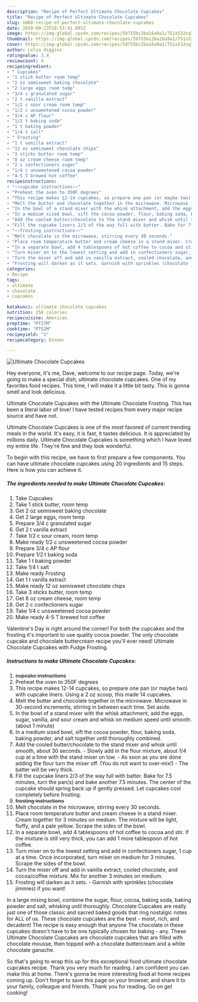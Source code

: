 ```yaml
---
description: "Recipe of Perfect Ultimate Chocolate Cupcakes"
title: "Recipe of Perfect Ultimate Chocolate Cupcakes"
slug: 1068-recipe-of-perfect-ultimate-chocolate-cupcakes
date: 2020-09-23T18:53:41.091Z
image: https://img-global.cpcdn.com/recipes/59755bc2ba16a9a1/751x532cq70/ultimate-chocolate-cupcakes-recipe-main-photo.jpg
thumbnail: https://img-global.cpcdn.com/recipes/59755bc2ba16a9a1/751x532cq70/ultimate-chocolate-cupcakes-recipe-main-photo.jpg
cover: https://img-global.cpcdn.com/recipes/59755bc2ba16a9a1/751x532cq70/ultimate-chocolate-cupcakes-recipe-main-photo.jpg
author: Lelia Higgins
ratingvalue: 3.4
reviewcount: 4
recipeingredient:
- " Cupcakes"
- "1 stick butter room temp"
- "2 oz semisweet baking chocolate"
- "2 large eggs room temp"
- "3/4 c granulated sugar"
- "2 t vanilla extract"
- "1/2 c sour cream room temp"
- "1/2 c unsweetened cocoa powder"
- "3/4 c AP flour"
- "1/2 t baking soda"
- "1 t baking powder"
- "1/4 t salt"
- " Frosting"
- "1 t vanilla extract"
- "12 oz semisweet chocolate chips"
- "3 sticks butter room temp"
- "8 oz cream cheese room temp"
- "2 c confectioners sugar"
- "1/4 c unsweetened cocoa powder"
- "4-5 T brewed hot coffee"
recipeinstructions:
- "~~cupcake instructions~~"
- "Preheat the oven to 350F degrees"
- "This recipe makes 12-14 cupcakes, so prepare one pan (or maybe two) with cupcake liners. Using a 2 oz scoop, this made 14 cupcakes."
- "Melt the butter and chocolate together in the microwave. Microwave in 30-second increments, stirring in between each time. Set aside."
- "In the bowl of a stand mixer with the whisk attachment, add the eggs, sugar, vanilla, and sour cream and whisk on medium speed until smooth. (about 1 minute)"
- "In a medium sized bowl, sift the cocoa powder, flour, baking soda, baking powder, and salt together until thoroughly combined."
- "Add the cooled butter/chocolate to the stand mixer and whisk until smooth, about 30 seconds. Slowly add in the flour mixture, about 1/4 cup at a time with the stand mixer on low. As soon as you are done adding the flour turn the mixer off. (You do not want to over-mix!) The batter will be very thick."
- "Fill the cupcake liners 2/3 of the way full with batter. Bake for 7.5 minutes, turn the pan(s) and bake another 7.5 minutes. The center of the cupcake should spring back up if gently pressed. Let cupcakes cool completely before frosting."
- "~~frosting instructions~~"
- "Melt chocolate in the microwave, stirring every 30 seconds."
- "Place room temperature butter and cream cheese in a stand mixer. Cream together for 3 minutes on medium. The mixture will be light, fluffy, and a pale yellow. Scrape the sides of the bowl."
- "In a separate bowl, add 4 tablespoons of hot coffee to cocoa and stir. If the mixture is still very thick, you can add 1 more tablespoon of hot coffee."
- "Turn mixer on to the lowest setting and add in confectioners sugar, 1 cup at a time. Once incorporated, turn mixer on medium for 3 minutes. Scrape the sides of the bowl."
- "Turn the mixer off and add in vanilla extract, cooled chocolate, and cocoa/coffee mixture. Mix for another 3 minutes on medium."
- "Frosting will darken as it sets. Garnish with sprinkles (chocolate jimmies) if you want!"
categories:
- Recipe
tags:
- ultimate
- chocolate
- cupcakes

katakunci: ultimate chocolate cupcakes 
nutrition: 258 calories
recipecuisine: American
preptime: "PT27M"
cooktime: "PT52M"
recipeyield: "1"
recipecategory: Dinner

---
```



![Ultimate Chocolate Cupcakes](https://img-global.cpcdn.com/recipes/59755bc2ba16a9a1/751x532cq70/ultimate-chocolate-cupcakes-recipe-main-photo.jpg)

Hey everyone, it's me, Dave, welcome to our recipe page. Today, we're going to make a special dish, ultimate chocolate cupcakes. One of my favorites food recipes. This time, I will make it a little bit tasty. This is gonna smell and look delicious.

Ultimate Chocolate Cupcakes with the Ultimate Chocolate Frosting. This has been a literal labor of love! I have tested recipes from every major recipe source and have not.

Ultimate Chocolate Cupcakes is one of the most favored of current trending meals in the world. It's easy, it is fast, it tastes delicious. It is appreciated by millions daily. Ultimate Chocolate Cupcakes is something which I have loved my entire life. They're fine and they look wonderful.


To begin with this recipe, we have to first prepare a few components. You can have ultimate chocolate cupcakes using 20 ingredients and 15 steps. Here is how you can achieve it.

<!--inarticleads1-->

##### The ingredients needed to make Ultimate Chocolate Cupcakes:

1. Take  Cupcakes
1. Take 1 stick butter, room temp
1. Get 2 oz semisweet baking chocolate
1. Get 2 large eggs, room temp
1. Prepare 3/4 c granulated sugar
1. Get 2 t vanilla extract
1. Take 1/2 c sour cream, room temp
1. Make ready 1/2 c unsweetened cocoa powder
1. Prepare 3/4 c AP flour
1. Prepare 1/2 t baking soda
1. Take 1 t baking powder
1. Take 1/4 t salt
1. Make ready  Frosting
1. Get 1 t vanilla extract
1. Make ready 12 oz semisweet chocolate chips
1. Take 3 sticks butter, room temp
1. Get 8 oz cream cheese, room temp
1. Get 2 c confectioners sugar
1. Take 1/4 c unsweetened cocoa powder
1. Make ready 4-5 T brewed hot coffee


Valentine&#39;s Day is right around the corner! For both the cupcakes and the frosting it&#39;s important to use quality cocoa powder. The only chocolate cupcake and chocolate buttercream recipe you&#39;ll ever need! Ultimate Chocolate Cupcakes with Fudge Frosting. 

<!--inarticleads2-->

##### Instructions to make Ultimate Chocolate Cupcakes:

1. ~~cupcake instructions~~
1. Preheat the oven to 350F degrees
1. This recipe makes 12-14 cupcakes, so prepare one pan (or maybe two) with cupcake liners. Using a 2 oz scoop, this made 14 cupcakes.
1. Melt the butter and chocolate together in the microwave. Microwave in 30-second increments, stirring in between each time. Set aside.
1. In the bowl of a stand mixer with the whisk attachment, add the eggs, sugar, vanilla, and sour cream and whisk on medium speed until smooth. (about 1 minute)
1. In a medium sized bowl, sift the cocoa powder, flour, baking soda, baking powder, and salt together until thoroughly combined.
1. Add the cooled butter/chocolate to the stand mixer and whisk until smooth, about 30 seconds. - Slowly add in the flour mixture, about 1/4 cup at a time with the stand mixer on low. - As soon as you are done adding the flour turn the mixer off. (You do not want to over-mix!) - The batter will be very thick.
1. Fill the cupcake liners 2/3 of the way full with batter. Bake for 7.5 minutes, turn the pan(s) and bake another 7.5 minutes. The center of the cupcake should spring back up if gently pressed. Let cupcakes cool completely before frosting.
1. ~~frosting instructions~~
1. Melt chocolate in the microwave, stirring every 30 seconds.
1. Place room temperature butter and cream cheese in a stand mixer. Cream together for 3 minutes on medium. The mixture will be light, fluffy, and a pale yellow. Scrape the sides of the bowl.
1. In a separate bowl, add 4 tablespoons of hot coffee to cocoa and stir. If the mixture is still very thick, you can add 1 more tablespoon of hot coffee.
1. Turn mixer on to the lowest setting and add in confectioners sugar, 1 cup at a time. Once incorporated, turn mixer on medium for 3 minutes. Scrape the sides of the bowl.
1. Turn the mixer off and add in vanilla extract, cooled chocolate, and cocoa/coffee mixture. Mix for another 3 minutes on medium.
1. Frosting will darken as it sets. - Garnish with sprinkles (chocolate jimmies) if you want!


In a large mixing bowl, combine the sugar, flour, cocoa, baking soda, baking powder and salt, whisking until thoroughly. Chocolate Cupcakes are really just one of those classic and sacred baked goods that ring nostalgic notes for ALL of us. These chocolate cupcakes are the best - moist, rich, and decadent! The recipe is easy enough that anyone The chocolate in these cupcakes doesn&#39;t have to be one typically chosen for baking - any. These Ultimate Chocolate Cupcakes are chocolate cupcakes that are filled with chocolate mousse, then topped with a chocolate buttercream and a white chocolate ganache. 

So that's going to wrap this up for this exceptional food ultimate chocolate cupcakes recipe. Thank you very much for reading. I am confident you can make this at home. There's gonna be more interesting food at home recipes coming up. Don't forget to save this page on your browser, and share it to your family, colleague and friends. Thank you for reading. Go on get cooking!
